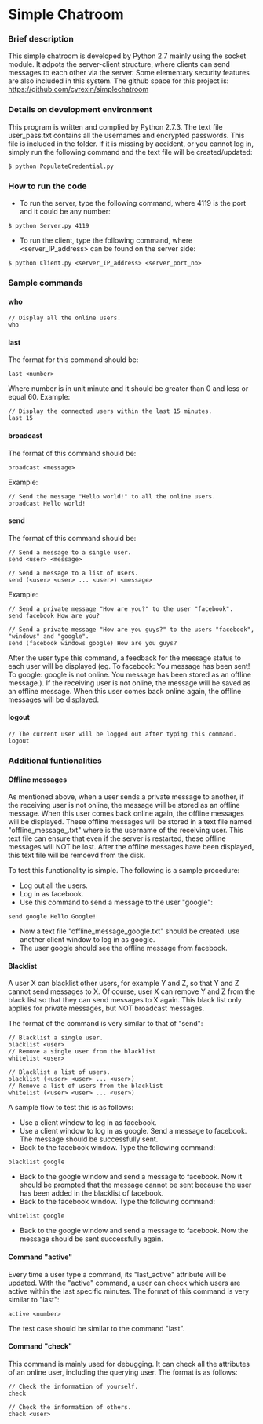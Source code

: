 # Simple Chatroom

### Brief description
This simple chatroom is developed by Python 2.7 mainly using the socket module. It adpots the server-client structure, where clients can send messages to each other via the server. Some elementary security features are also included in this system. The github space for this project is: https://github.com/cyrexin/simplechatroom

### Details on development environment
This program is written and complied by Python 2.7.3. The text file user_pass.txt contains all the usernames and encrypted passwords. This file is included in the folder. If it is missing by accident, or you cannot log in, simply run the following command and the text file will be created/updated:
```
$ python PopulateCredential.py
```

### How to run the code
- To run the server, type the following command, where 4119 is the port and it could be any number:
```
$ python Server.py 4119
```
- To run the client, type the following command, where <server_IP_address> can be found on the server side:
```
$ python Client.py <server_IP_address> <server_port_no>
```

### Sample commands
#### who
```
// Display all the online users.
who
```

#### last
The format for this command should be:
```
last <number>
```
Where number is in unit minute and it should be greater than 0 and less or equal 60.
Example:
```
// Display the connected users within the last 15 minutes.
last 15
```

#### broadcast
The format of this command should be:
```
broadcast <message>
```
Example:
```
// Send the message "Hello world!" to all the online users.
broadcast Hello world!
```

#### send
The format of this command should be:
```
// Send a message to a single user.
send <user> <message>

// Send a message to a list of users.
send (<user> <user> ... <user>) <message>
```
Example:
```
// Send a private message "How are you?" to the user "facebook".
send facebook How are you?

// Send a private message "How are you guys?" to the users "facebook", "windows" and "google".
send (facebook windows google) How are you guys?
```
After the user type this command, a feedback for the message status to each user will be displayed (eg. To facebook: You message has been sent! To google: google is not online. You message has been stored as an offline message.). If the receiving user is not online, the message will be saved as an offline message. When this user comes back online again, the offline messages will be displayed.

#### logout
```
// The current user will be logged out after typing this command.
logout
```

### Additional funtionalities
#### Offline messages
As mentioned above, when a user sends a private message to another, if the receiving user is not online, the message will be stored as an offline message. When this user comes back online again, the offline messages will be displayed. These offline messages will be stored in a text file named "offline_message_<username>.txt" where <username> is the username of the receiving user. This text file can ensure that even if the server is restarted, these offline messages will NOT be lost. After the offline messages have been displayed, this text file will be remoevd from the disk.

To test this functionality is simple. The following is a sample procedure:
- Log out all the users.
- Log in as facebook.
- Use this command to send a message to the user "google":
```
send google Hello Google!
```
- Now a text file "offline_message_google.txt" should be created. use another client window to log in as google.
- The user google should see the offline message from facebook.

#### Blacklist
A user X can blacklist other users, for example Y and Z, so that Y and Z cannot send messages to X. Of course, user X can remove Y and Z from the black list so that they can send messages to X again. This black list only applies for private messages, but NOT broadcast messages.

The format of the command is very similar to that of "send":
```
// Blacklist a single user.
blacklist <user>
// Remove a single user from the blacklist
whitelist <user>

// Blacklist a list of users.
blacklist (<user> <user> ... <user>)
// Remove a list of users from the blacklist
whitelist (<user> <user> ... <user>)
```

A sample flow to test this is as follows:
- Use a client window to log in as facebook.
- Use a client window to log in as google. Send a message to facebook. The message should be successfully sent.
- Back to the facebook window. Type the following command:
```
blacklist google
```
- Back to the google window and send a message to facebook. Now it should be prompted that the message cannot be sent because the user has been added in the blacklist of facebook.
- Back to the facebook window. Type the following command:
```
whitelist google
```
- Back to the google window and send a message to facebook. Now the message should be sent successfully again.

#### Command "active"
Every time a user type a command, its "last_active" attribute will be updated. With the "active" command, a user can check which users are active within the last specific minutes. The format of this command is very similar to "last":
```
active <number>
```

The test case should be similar to the command "last".

#### Command "check"
This command is mainly used for debugging. It can check all the attributes of an online user, including the querying user. The format is as follows:
```
// Check the information of yourself.
check

// Check the information of others.
check <user>
```
